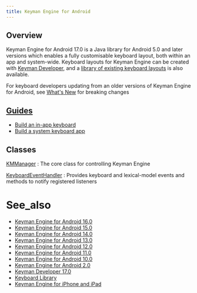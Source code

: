 ```yaml
---
title: Keyman Engine for Android
---
```


## Overview

Keyman Engine for Android 17.0 is a Java library for Android 5.0 and later versions which enables a fully customisable keyboard layout, both within an app and system-wide.
Keyboard layouts for Keyman Engine can be created with [Keyman Developer](/developer/17.0), and a [library of existing keyboard layouts](http://keyman.com/developer/keymanweb/keyboards)
is also available.</p>

For keyboard developers updating from an older versions of Keyman Engine for Android,
see [What's New](whatsnew) for breaking changes</a>

## [Guides](guides/)

* [Build an in-app keyboard](guides/in-app/)
* [Build a system keyboard app](guides/system-keyboard/)

## Classes

[KMManager](KMManager/)
: The core class for controlling Keyman Engine

[KeyboardEventHandler](KeyboardEventHandler/)
: Provides keyboard and lexical-model events and methods to notify registered listeners

# See_also

* [Keyman Engine for Android 16.0](/developer/engine/android/16.0/)
* [Keyman Engine for Android 15.0](/developer/engine/android/15.0/)
* [Keyman Engine for Android 14.0](/developer/engine/android/14.0/)
* [Keyman Engine for Android 13.0](/developer/engine/android/13.0/)
* [Keyman Engine for Android 12.0](/developer/engine/android/12.0/)
* [Keyman Engine for Android 11.0](/developer/engine/android/11.0/)
* [Keyman Engine for Android 10.0](/developer/engine/android/10.0/)
* [Keyman Engine for Android 2.0](/developer/engine/android/2.0)
* [Keyman Developer 17.0](/developer/17.0/)
* [Keyboard Library](http://keyman.com/developer/keymanweb/keyboards)
* [Keyman Engine for iPhone and iPad](/developer/engine/iphone-and-ipad/current-version/)
